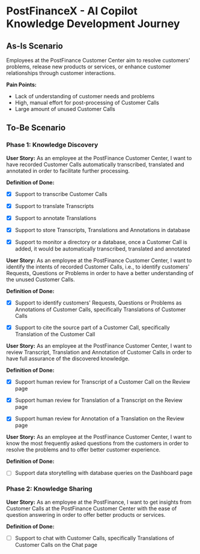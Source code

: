 # PostFinanceX - AI Copilot Knowledge Development Journey

## As-Is Scenario

Employees at the PostFinance Customer Center aim to resolve customers' problems, release new products or services, or enhance customer relationships through customer interactions.

**Pain Points:**

* Lack of understanding of customer needs and problems 
* High, manual effort for post-processing of Customer Calls
* Large amount of unused Customer Calls



## To-Be Scenario

### Phase 1: Knowledge Discovery

**User Story:** As an employee at the PostFinance Customer Center, I want to have recorded Customer Calls automatically transcribed, translated and annotated in order to facilitate further processing.

**Definition of Done:**

- [x] Support to transcribe Customer Calls
- [x] Support to translate Transcripts
- [x] Support to annotate Translations
- [x] Support to store Transcripts, Translations and Annotations in database
- [x] Support to monitor a directory or a database, once a Customer Call is added, it would be automatically transcribed, translated and annotated



**User Story:** As an employee at the PostFinance Customer Center, I want to identify the intents of recorded Customer Calls, i.e., to identify customers' Requests, Questions or Problems in order to have a better understanding of the unused Customer Calls.

**Definition of Done:**

- [x] Support to identify customers' Requests, Questions or Problems as Annotations of Customer Calls, specifically Translations of Customer Calls
- [x] Support to cite the source part of a Customer Call, specifically Translation of the Customer Call



**User Story:** As an employee at the PostFinance Customer Center, I want to review Transcript, Translation and Annotation of Customer Calls in order to have full assurance of the discovered knowledge.

**Definition of Done:**

- [x] Support human review for Transcript of a Customer Call on the Review page
- [x] Support human review for Translation of a Transcript on the Review page
- [x] Support human review for Annotation of a Translation on the Review page



**User Story:** As an employee at the PostFinance Customer Center, I want to know the most frequently asked questions from the customers in order to resolve the problems and to offer better customer experience.

**Definition of Done:**

- [ ] Support data storytelling with database queries on the Dashboard page



### Phase 2: Knowledge Sharing 

**User Story:** As an employee at the PostFinance, I want to get insights from Customer Calls at the PostFinance Customer Center with the ease of question answering in order to offer better products or services.

**Definition of Done:**

- [ ] Support to chat with Customer Calls, specifically Translations of Customer Calls on the Chat page
